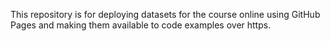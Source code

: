 This repository is for deploying datasets for the course online using GitHub Pages and making them available to code examples over https.
